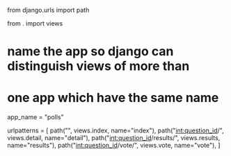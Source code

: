 from django.urls import path

from . import views

# name the app so django can distinguish views of more than
# one app which have the same name
app_name = "polls"

urlpatterns = [
    path("", views.index, name="index"),
    path("<int:question_id>/", views.detail, name="detail"),
    path("<int:question_id>/results/", views.results, name="results"),
    path("<int:question_id>/vote/", views.vote, name="vote"),
]
